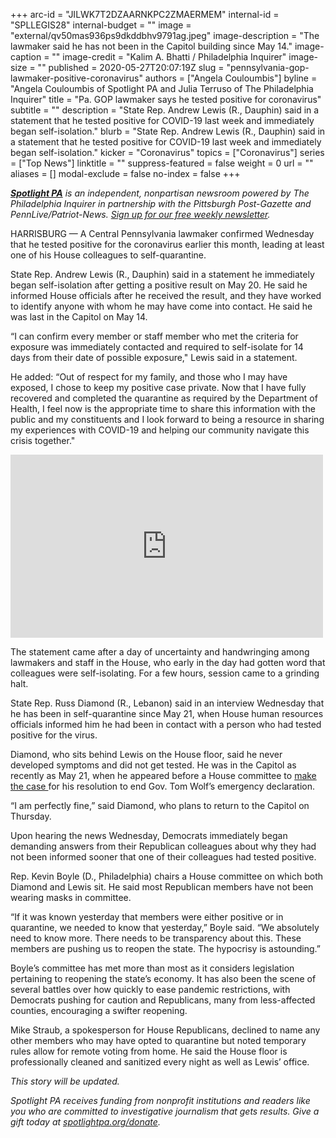 +++
arc-id = "JILWK7T2DZAARNKPC2ZMAERMEM"
internal-id = "SPLLEGIS28"
internal-budget = ""
image = "external/qv50mas936ps9dkddbhv9791ag.jpeg"
image-description = "The lawmaker said he has not been in the Capitol building since May 14."
image-caption = ""
image-credit = "Kalim A. Bhatti / Philadelphia Inquirer"
image-size = ""
published = 2020-05-27T20:07:19Z
slug = "pennsylvania-gop-lawmaker-positive-coronavirus"
authors = ["Angela Couloumbis"]
byline = "Angela Couloumbis of Spotlight PA and Julia Terruso of The Philadelphia Inquirer"
title = "Pa. GOP lawmaker says he tested positive for coronavirus"
subtitle = ""
description = "State Rep. Andrew Lewis (R., Dauphin) said in a statement that he tested positive for COVID-19 last week and immediately began self-isolation."
blurb = "State Rep. Andrew Lewis (R., Dauphin) said in a statement that he tested positive for COVID-19 last week and immediately began self-isolation."
kicker = "Coronavirus"
topics = ["Coronavirus"]
series = ["Top News"]
linktitle = ""
suppress-featured = false
weight = 0
url = ""
aliases = []
modal-exclude = false
no-index = false
+++

<a href="https://www.spotlightpa.org/"><i><b>Spotlight PA</b></i></a><i> is an independent, nonpartisan newsroom powered by The Philadelphia Inquirer in partnership with the Pittsburgh Post-Gazette and PennLive/Patriot-News. </i><a href="https://www.spotlightpa.org/newsletters"><i>Sign up for our free weekly newsletter</i></a><i>.</i>

HARRISBURG — A Central Pennsylvania lawmaker confirmed Wednesday that he tested positive for the coronavirus earlier this month, leading at least one of his House colleagues to self-quarantine.

State Rep. Andrew Lewis (R., Dauphin) said in a statement he immediately began self-isolation after getting a positive result on May 20. He said he informed House officials after he received the result, and they have worked to identify anyone with whom he may have come into contact. He said he was last in the Capitol on May 14.

“I can confirm every member or staff member who met the criteria for exposure was immediately contacted and required to self-isolate for 14 days from their date of possible exposure," Lewis said in a statement.

He added: “Out of respect for my family, and those who I may have exposed, I chose to keep my positive case private. Now that I have fully recovered and completed the quarantine as required by the Department of Health, I feel now is the appropriate time to share this information with the public and my constituents and I look forward to being a resource in sharing my experiences with COVID-19 and helping our community navigate this crisis together."

<iframe src="https://www.facebook.com/plugins/post.php?href=https%3A%2F%2Fwww.facebook.com%2FRepAndrewLewis%2Fposts%2F3165877086971260&width=500" width="500" height="293" style="border:none;overflow:hidden" scrolling="no" frameborder="0" allowTransparency="true" allow="encrypted-media"></iframe>

The statement came after a day of uncertainty and handwringing among lawmakers and staff in the House, who early in the day had gotten word that colleagues were self-isolating. For a few hours, session came to a grinding halt.

State Rep. Russ Diamond (R., Lebanon) said in an interview Wednesday that he has been in self-quarantine since May 21, when House human resources officials informed him he had been in contact with a person who had tested positive for the virus.

Diamond, who sits behind Lewis on the House floor, said he never developed symptoms and did not get tested. He was in the Capitol as recently as May 21, when he appeared before a House committee to <a href="https://lancasteronline.com/news/politics/committee-advances-nuclear-option-to-shut-down-wolf-s-emergency-power/article_09f0e996-9b85-11ea-be7e-a3c4a2dad5bb.html" target=_blank>make the case </a>for his resolution to end Gov. Tom Wolf’s emergency declaration.

“I am perfectly fine,” said Diamond, who plans to return to the Capitol on Thursday.

Upon hearing the news Wednesday, Democrats immediately began demanding answers from their Republican colleagues about why they had not been informed sooner that one of their colleagues had tested positive.

Rep. Kevin Boyle (D., Philadelphia) chairs a House committee on which both Diamond and Lewis sit. He said most Republican members have not been wearing masks in committee.

<script src="https://www.spotlightpa.org/embed.js" async></script><div data-spl-embed-version="1" data-spl-src="https://www.spotlightpa.org/embeds/newsletter/"></div>


“If it was known yesterday that members were either positive or in quarantine, we needed to know that yesterday,” Boyle said. “We absolutely need to know more. There needs to be transparency about this. These members are pushing us to reopen the state. The hypocrisy is astounding.”

Boyle’s committee has met more than most as it considers legislation pertaining to reopening the state’s economy. It has also been the scene of several battles over how quickly to ease pandemic restrictions, with Democrats pushing for caution and Republicans, many from less-affected counties, encouraging a swifter reopening.

Mike Straub, a spokesperson for House Republicans, declined to name any other members who may have opted to quarantine but noted temporary rules allow for remote voting from home. He said the House floor is professionally cleaned and sanitized every night as well as Lewis’ office.

<i>This story will be updated.</i>

<i>Spotlight PA receives funding from nonprofit institutions and readers like you who are committed to investigative journalism that gets results. Give a gift today at </i><a href="https://www.spotlightpa.org/donate"><i>spotlightpa.org/donate</i></a><i>.</i>
